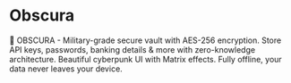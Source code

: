 # Obscura
🔐 OBSCURA - Military-grade secure vault with AES-256 encryption. Store API keys, passwords, banking details &amp; more with zero-knowledge architecture. Beautiful cyberpunk UI with Matrix effects. Fully offline, your data never leaves your device.
